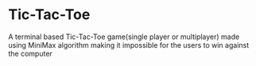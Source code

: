 # Tic-Tac-Toe
A terminal based Tic-Tac-Toe game(single player or multiplayer) made using MiniMax algorithm 
making it impossible for the users to win against the computer
